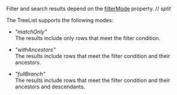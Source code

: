 Filter and search results depend on the [filterMode](/Documentation/ApiReference/UI_Components/dxTreeList/Configuration/#filterMode) property.
// _split_

The TreeList supports the following modes:
 
- *"matchOnly"*    
  The results include only rows that meet the filter condition.

- *"withAncestors"*    
  The results include rows that meet the filter condition and their ancestors.

- *"fullBranch"*    
  The results include rows that meet the filter condition and their ancestors and descendants.